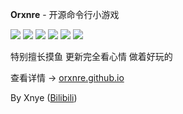 **Orxnre** - 开源命令行小游戏

![](https://img.shields.io/badge/%E8%AF%AD%E8%A8%80-%E9%93%81%E9%94%88　~%20Rust%20Programming%20Language-ffc832)
![](https://img.shields.io/badge/%E8%BF%9B%E5%BA%A6-%E5%B7%B2%E6%96%B0%E5%BB%BA%E6%96%87%E4%BB%B6%E5%A4%B9　~%20mkdir%20c:/windows/system32-70ff5c)
![](https://img.shields.io/badge/%E5%8D%8F%E8%AE%AE-%E5%80%92%E8%BF%87%E6%9D%A5%E7%9A%84%E5%8D%8F%E8%AE%AE　~%20The%20Unlicense-2fbaff)
![](https://img.shields.io/badge/%E6%9C%80%E6%96%B0%E7%89%88%E6%9C%AC-%E8%87%AA%E5%B7%B1%E5%8E%BBReleases%E9%87%8C%E7%9C%8B　~%20Check%20it%20yourself-8955ef)
![](https://img.shields.io/badge/%E4%B8%8B%E6%AC%A1%E6%9B%B4%E6%96%B0-%E6%88%91%E4%B9%9F%E4%B8%8D%E7%9F%A5%E9%81%93%E4%BB%80%E4%B9%88%E6%97%B6%E5%80%99　~%20Till%20When%3F-f379ef)
![](https://img.shields.io/badge/%E6%9C%80%E9%95%BF%E6%9B%B4%E6%96%B0%E9%97%B4%E9%9A%94%E5%A4%A9%E6%95%B0-296-black)

特别擅长摸鱼 更新完全看心情 做着好玩的

查看详情 → [orxnre.github.io](orxnre.github.io)

By Xnye ([Bilibili](https://space.bilibili.com/357881808))
